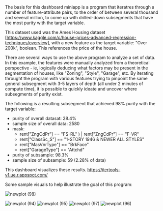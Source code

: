 The basis for this dashboard miniapp is a program that iteratres through a number of feature-attribute pairs, to the order of between several thousand and several million, to come up with drilled-down subsegments that have the most purity with the target variable.

This dataset used was the Ames Housing dataset [https://www.kaggle.com/c/house-prices-advanced-regression-techniques/overview], with a new feature as the target variable: "Over 200k", boolean. This references the price of the house.

There are several ways to use the above program to analyze a set of data. In this example, the features were manually analyzed from a theoretical perspective - ie, logically deducing what factors may be present in the segmentation of houses, like "Zoning", "Style", "Garage", etc. By iterating throught the program with various features trying to pinpoint the same general subsegment with 3-5 layers of depth (all under 2 minutes of compute time), it is possible to quickly ideate and uncover where subsegments of purity exist.

The following is a resulting subsegment that achieved 98% purity with the target variable:
- purity of overall datasat: 28.4%
- sample size of overall data: 2580
- mask:
  -   rent["ZngCdPr"] == "FS-RL" ) | rent["ZngCdPr"] == "F-VR"
  -   rent["ClassSc_S"] == "1-STORY 1946 & NEWER ALL STYLES" 
  -   rent["MasVnrType"] == "BrkFace"
  -   rent["GarageType"] == "Attchd"
- purity of subsample: 98.3%
- sample size of subsample: 59 (2.28% of data)

This dashboard visualizes these results. https://itertools-v1.ue.r.appspot.com/

Some sample visuals to help illustrate the goal of this program:

![newplot (98)](https://github.com/user-attachments/assets/675993d0-884e-4330-bc13-75068d735b7f)

![newplot (94)](https://github.com/user-attachments/assets/e4160ac8-0fe7-4118-b10c-c3ede8abb633)
![newplot (95)](https://github.com/user-attachments/assets/887758b7-f19c-4a41-912b-4b48728e51ac)
![newplot (97)](https://github.com/user-attachments/assets/974c17f6-9da0-4ad3-836e-ce1bfa265d10)
![newplot (96)](https://github.com/user-attachments/assets/13b6ed27-b7c3-436d-a1ff-509568ef752a)



